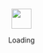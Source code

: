 <div align="center">
  <br />
  <br />
  <br />
  <br />
  <img
    src="https://github.githubassets.com/images/spinners/octocat-spinner-128.gif"
    width="40"
    height="40"
  />
  <p>Loading</p>
  <br />
  <br />
  <br />
  <br />
</div>
